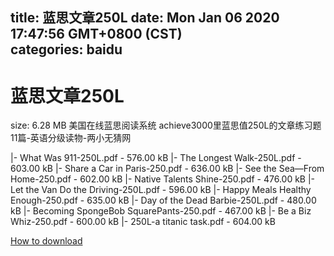 
title: 蓝思文章250L
date: Mon Jan 06 2020 17:47:56 GMT+0800 (CST)    
categories: baidu
---

# 蓝思文章250L
size: 6.28 MB
 美国在线蓝思阅读系统 achieve3000里蓝思值250L的文章练习题11篇-英语分级读物-两小无猜网
 
|- What Was 911-250L.pdf - 576.00 kB
|- The Longest Walk-250L.pdf - 603.00 kB
|- Share a Car in Paris-250.pdf - 636.00 kB
|- See the Sea—From Home-250.pdf - 602.00 kB
|- Native Talents Shine-250.pdf - 476.00 kB
|- Let the Van Do the Driving-250L.pdf - 596.00 kB
|- Happy Meals Healthy Enough-250.pdf - 635.00 kB
|- Day of the Dead Barbie-250L.pdf - 480.00 kB
|- Becoming SpongeBob SquarePants-250.pdf - 467.00 kB
|- Be a Biz Whiz-250.pdf - 600.00 kB
|- 250L-a titanic task.pdf - 604.00 kB

[How to download](https://bpcam.bemobtrk.com/go/2ceec3aa-1ca2-46d6-b9ff-aaa5c184517c?jno=1028)